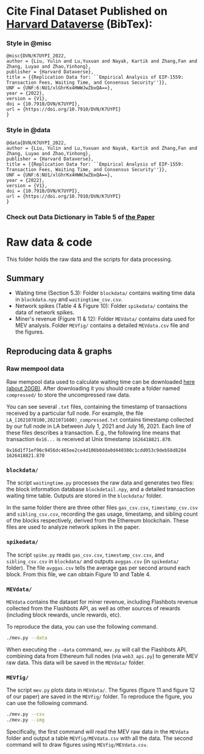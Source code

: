 # Cite Final Dataset Published on [Harvard Dataverse](https://doi.org/10.7910/DVN/K7UYPI) (BibTex):
### Style in @misc

```
@misc{DVN/K7UYPI_2022,
author = {Liu, Yulin and Lu,Yuxuan and Nayak, Kartik and Zhang,Fan and Zhang, Luyao and Zhao,Yinhong},
publisher = {Harvard Dataverse},
title = {{Replication Data for: ``Empirical Analysis of EIP-1559: Transaction Fees, Waiting Time, and Consensus Security''}},
UNF = {UNF:6:NU1/xlGhrKx4HWWJwZbxQA==},
year = {2022},
version = {V1},
doi = {10.7910/DVN/K7UYPI},
url = {https://doi.org/10.7910/DVN/K7UYPI}
}
```

### Style in @data

```
@data{DVN/K7UYPI_2022,
author = {Liu, Yulin and Lu,Yuxuan and Nayak, Kartik and Zhang,Fan and Zhang, Luyao and Zhao,Yinhong},
publisher = {Harvard Dataverse},
title = {{Replication Data for: ``Empirical Analysis of EIP-1559: Transaction Fees, Waiting Time, and Consensus Security''}},
UNF = {UNF:6:NU1/xlGhrKx4HWWJwZbxQA==},
year = {2022},
version = {V1},
doi = {10.7910/DVN/K7UYPI},
url = {https://doi.org/10.7910/DVN/K7UYPI}
}
```

### Check out Data Dictionary in Table 5 of [the Paper](https://arxiv.org/abs/2201.05574)




# Raw data & code

This folder holds the raw data and the scripts for data processing.

## Summary

- Waiting time (Section 5.3): Folder `blockdata/` contains waiting time data in `blockdata.npy` and `waitingtime_csv.csv`.
- Network spikes (Table 4 & Figure 10): Folder `spikedata/` contains the data of network spikes.
- Miner's revenue (Figure 11 & 12): Folder `MEVdata/` contains data used for MEV analysis. Folder `MEVfig/` contains a detailed `MEVdata.csv` file and the figures.

## Reproducing data & graphs

### Raw mempool data

Raw mempool data used to calculate waiting time can be downloaded [here (about 20GB)](https://eip-1559-waiting-time-data.s3.us-west-002.backblazeb2.com/rawdata.tar.gz). After downloading it you should create a folder named `compressed/` to store the uncompressed raw data.

You can see several ``.txt`` files, containing the timestamp of transactions received by a particular full node. For example, the file ``LA_[2021070100,2021071600)_compressed.txt`` contains timestamp collected by our full node in LA between July 1, 2021 and July 16, 2021. Each line of these files describes a transaction. E.g., the following line means that transaction ``0x16...`` is received at Unix timestamp ``1626418821.870``.

```
0x16d1f71ef96c9456dc465ee2ce4d106b0dda0d440380c1cdd053c9deb58d8284 1626418821.870
```


### `blockdata/`

The script ``waitingtime.py`` processes the raw data and generates two files: the block information database `blockdetail.npy`, and a detailed transaction waiting time table. Outputs are stored in the `blockdata/` folder.

In the same folder there are three other files `gas_csv.csv`, `timestamp_csv.csv` and `sibling_csv.csv`, recording the gas usage, timestamp, and sibling count of the blocks respectively, derived from the Ethereum blockchain. These files are used to analyze network spikes in the paper.

### `spikedata/`

The script `spike.py` reads  `gas_csv.csv`, `timestamp_csv.csv`, and `sibling_csv.csv` in `blockdata/` and outputs `avggas.csv` (in `spikedata/` folder). The file `avggas.csv` tells the average gas per second around each block. From this file, we can obtain Figure 10 and Table 4.

### ``MEVdata/``

`MEVdata` contains the dataset for miner revenue, including Flashbots revenue collected from the Flashbots API, as well as other sources of rewards (including block rewards, uncle rewards, etc).

To reproduce the data, you can use the following command.

```bash
./mev.py --data
```

When executing the `--data` command, `mev.py` will call the Flashbots API, combining data from Ethereum full nodes (via `web3_api.py`) to generate MEV raw data. This data will be saved in the `MEVdata/` folder.

### ``MEVfig/``

The script ``mev.py`` plots data in ``MEVdata/``. The figures (figure 11 and figure 12 of our paper) are saved in the ``MEVfig/`` folder. To reproduce the figure, you can use the following command.

```bash
./mev.py --csv
./mev.py --img
```

Specifically, the first command will read the MEV raw data in the `MEVdata` folder and output a table `MEVfig/MEVdata.csv` with all the data.
The second command will to draw figures using `MEVfig/MEVdata.csv`.
